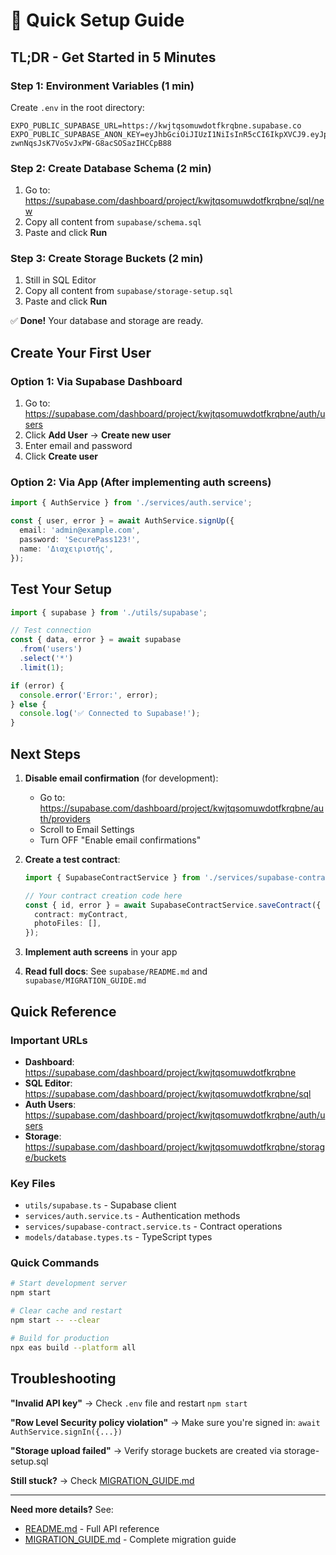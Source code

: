 # 🚀 Quick Setup Guide

## TL;DR - Get Started in 5 Minutes

### Step 1: Environment Variables (1 min)
Create `.env` in the root directory:
```env
EXPO_PUBLIC_SUPABASE_URL=https://kwjtqsomuwdotfkrqbne.supabase.co
EXPO_PUBLIC_SUPABASE_ANON_KEY=eyJhbGciOiJIUzI1NiIsInR5cCI6IkpXVCJ9.eyJpc3MiOiJzdXBhYmFzZSIsInJlZiI6Imt3anRxc29tdXdkb3Rma3JxYm5lIiwicm9sZSI6ImFub24iLCJpYXQiOjE3NjA3MzE1NTEsImV4cCI6MjA3NjMwNzU1MX0.GmhiN9-zwnNqsJsK7VoSvJxPW-G8acSOSazIHCCpB88
```

### Step 2: Create Database Schema (2 min)
1. Go to: https://supabase.com/dashboard/project/kwjtqsomuwdotfkrqbne/sql/new
2. Copy all content from `supabase/schema.sql`
3. Paste and click **Run**

### Step 3: Create Storage Buckets (2 min)
1. Still in SQL Editor
2. Copy all content from `supabase/storage-setup.sql`
3. Paste and click **Run**

✅ **Done!** Your database and storage are ready.

## Create Your First User

### Option 1: Via Supabase Dashboard
1. Go to: https://supabase.com/dashboard/project/kwjtqsomuwdotfkrqbne/auth/users
2. Click **Add User** → **Create new user**
3. Enter email and password
4. Click **Create user**

### Option 2: Via App (After implementing auth screens)
```typescript
import { AuthService } from './services/auth.service';

const { user, error } = await AuthService.signUp({
  email: 'admin@example.com',
  password: 'SecurePass123!',
  name: 'Διαχειριστής',
});
```

## Test Your Setup

```typescript
import { supabase } from './utils/supabase';

// Test connection
const { data, error } = await supabase
  .from('users')
  .select('*')
  .limit(1);

if (error) {
  console.error('Error:', error);
} else {
  console.log('✅ Connected to Supabase!');
}
```

## Next Steps

1. **Disable email confirmation** (for development):
   - Go to: https://supabase.com/dashboard/project/kwjtqsomuwdotfkrqbne/auth/providers
   - Scroll to Email Settings
   - Turn OFF "Enable email confirmations"

2. **Create a test contract**:
   ```typescript
   import { SupabaseContractService } from './services/supabase-contract.service';
   
   // Your contract creation code here
   const { id, error } = await SupabaseContractService.saveContract({
     contract: myContract,
     photoFiles: [],
   });
   ```

3. **Implement auth screens** in your app

4. **Read full docs**: See `supabase/README.md` and `supabase/MIGRATION_GUIDE.md`

## Quick Reference

### Important URLs
- **Dashboard**: https://supabase.com/dashboard/project/kwjtqsomuwdotfkrqbne
- **SQL Editor**: https://supabase.com/dashboard/project/kwjtqsomuwdotfkrqbne/sql
- **Auth Users**: https://supabase.com/dashboard/project/kwjtqsomuwdotfkrqbne/auth/users
- **Storage**: https://supabase.com/dashboard/project/kwjtqsomuwdotfkrqbne/storage/buckets

### Key Files
- `utils/supabase.ts` - Supabase client
- `services/auth.service.ts` - Authentication methods
- `services/supabase-contract.service.ts` - Contract operations
- `models/database.types.ts` - TypeScript types

### Quick Commands
```bash
# Start development server
npm start

# Clear cache and restart
npm start -- --clear

# Build for production
npx eas build --platform all
```

## Troubleshooting

**"Invalid API key"**
→ Check `.env` file and restart `npm start`

**"Row Level Security policy violation"**
→ Make sure you're signed in: `await AuthService.signIn({...})`

**"Storage upload failed"**
→ Verify storage buckets are created via storage-setup.sql

**Still stuck?**
→ Check [MIGRATION_GUIDE.md](./MIGRATION_GUIDE.md#troubleshooting)

---

**Need more details?** See:
- [README.md](./README.md) - Full API reference
- [MIGRATION_GUIDE.md](./MIGRATION_GUIDE.md) - Complete migration guide

